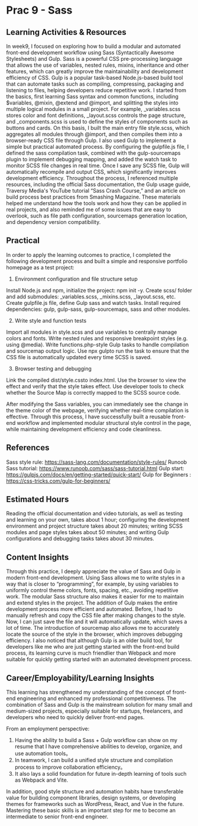 # Prac 9 - Sass

## Learning Activities & Resources

In week9, I focused on exploring how to build a modular and automated front-end development workflow using Sass (Syntactically Awesome Stylesheets) and Gulp. Sass is a powerful CSS pre-processing language that allows the use of variables, nested rules, mixins, inheritance and other features, which can greatly improve the maintainability and development efficiency of CSS. Gulp is a popular task-based Node.js-based build tool that can automate tasks such as compiling, compressing, packaging and listening to files, helping developers reduce repetitive work.
I started from the basics, first learning Sass syntax and common functions, including $variables, @mixin, @extend and @import, and splitting the styles into multiple logical modules in a small project. For example, _variables.scss stores color and font definitions, _layout.scss controls the page structure, and _components.scss is used to define the styles of components such as buttons and cards. On this basis, I built the main entry file style.scss, which aggregates all modules through @import, and then compiles them into a browser-ready CSS file through Gulp.
I also used Gulp to implement a simple but practical automated process. By configuring the gulpfile.js file, I defined the sass compilation task, combined with the gulp-sourcemaps plugin to implement debugging mapping, and added the watch task to monitor SCSS file changes in real time. Once I save any SCSS file, Gulp will automatically recompile and output CSS, which significantly improves development efficiency.
Throughout the process, I referenced multiple resources, including the official Sass documentation, the Gulp usage guide, Traversy Media's YouTube tutorial “Sass Crash Course,” and an article on build process best practices from Smashing Magazine. These materials helped me understand how the tools work and how they can be applied in real projects, and also reminded me of some issues that are easy to overlook, such as file path configuration, sourcemaps generation location, and dependency version compatibility.

## Practical

In order to apply the learning outcomes to practice, I completed the following development process and built a simple and responsive portfolio homepage as a test project:

1. Environment configuration and file structure setup

  Install Node.js and npm, initialize the project: npm init -y.
  Create scss/ folder and add submodules: _variables.scss, _mixins.scss, _layout.scss, etc.
  Create gulpfile.js file, define Gulp sass and watch tasks.
  Install required dependencies: gulp, gulp-sass, gulp-sourcemaps, sass and other modules.
  
2. Write style and function tests

Import all modules in style.scss and use variables to centrally manage colors and fonts.
Write nested rules and responsive breakpoint styles (e.g. using @media).
Write functions.php-style Gulp tasks to handle compilation and sourcemap output logic.
Use npx gulpto run the task to ensure that the CSS file is automatically updated every time SCSS is saved.

3. Browser testing and debugging

Link the compiled dist/style.cssto index.html.
Use the browser to view the effect and verify that the style takes effect.
Use developer tools to check whether the Source Map is correctly mapped to the SCSS source code.

After modifying the Sass variables, you can immediately see the change in the theme color of the webpage, verifying whether real-time compilation is effective. Through this process, I have successfully built a reusable front-end workflow and implemented modular structural style control in the page, while maintaining development efficiency and code cleanliness.

## References

Sass style rule: https://sass-lang.com/documentation/style-rules/
Runoob Sass tutorial: https://www.runoob.com/sass/sass-tutorial.html
Gulp start: https://gulpjs.com/docs/en/getting-started/quick-start/
Gulp for Beginners : https://css-tricks.com/gulp-for-beginners/

## Estimated Hours

Reading the official documentation and video tutorials, as well as testing and learning on your own, takes about 1 hour; configuring the development environment and project structure takes about 20 minutes; writing SCSS modules and page styles takes about 50 minutes; and writing Gulp configurations and debugging tasks takes about 30 minutes.

## Content Insights

Through this practice, I deeply appreciate the value of Sass and Gulp in modern front-end development. Using Sass allows me to write styles in a way that is closer to “programming”, for example, by using variables to uniformly control theme colors, fonts, spacing, etc., avoiding repetitive work. The modular Sass structure also makes it easier for me to maintain and extend styles in the project.
The addition of Gulp makes the entire development process more efficient and automated. Before, I had to manually refresh and copy the CSS file after making changes to the style. Now, I can just save the file and it will automatically update, which saves a lot of time. The introduction of sourcemap also allows me to accurately locate the source of the style in the browser, which improves debugging efficiency.
I also noticed that although Gulp is an older build tool, for developers like me who are just getting started with the front-end build process, its learning curve is much friendlier than Webpack and more suitable for quickly getting started with an automated development process.

## Career/Employability/Learning Insights

This learning has strengthened my understanding of the concept of front-end engineering and enhanced my professional competitiveness. The combination of Sass and Gulp is the mainstream solution for many small and medium-sized projects, especially suitable for startups, freelancers, and developers who need to quickly deliver front-end pages.

From an employment perspective:

1. Having the ability to build a Sass + Gulp workflow can show on my resume that I have comprehensive abilities to develop, organize, and use automation tools。
2. In teamwork, I can build a unified style structure and compilation process to improve collaboration efficiency。
3. It also lays a solid foundation for future in-depth learning of tools such as Webpack and Vite.

In addition, good style structure and automation habits have transferable value for building component libraries, design systems, or developing themes for frameworks such as WordPress, React, and Vue in the future. Mastering these basic skills is an important step for me to become an intermediate to senior front-end engineer.
